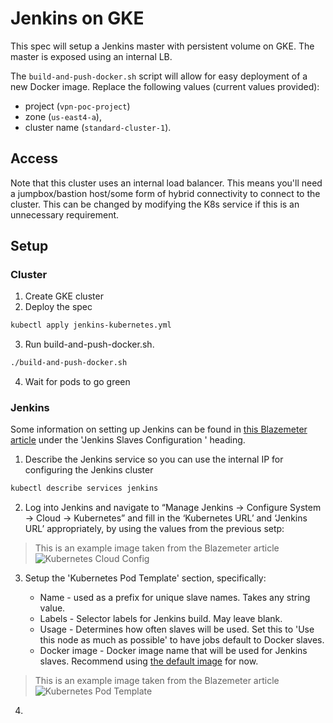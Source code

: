 # Jenkins on GKE

This spec will setup a Jenkins master with persistent volume on GKE. The master is exposed using an internal LB.

The `build-and-push-docker.sh` script will allow for easy deployment of a new Docker image. Replace the following values (current values provided):
- project (`vpn-poc-project`)
- zone (`us-east4-a`), 
- cluster name (`standard-cluster-1`).

## Access

Note that this cluster uses an internal load balancer. This means you'll need a jumpbox/bastion host/some form of hybrid connectivity to connect to the cluster. This can be changed by modifying the K8s service if this is an unnecessary requirement.

## Setup

### Cluster

1. Create GKE cluster
2. Deploy the spec
```bash
kubectl apply jenkins-kubernetes.yml
```
3. Run build-and-push-docker.sh.
```bash
./build-and-push-docker.sh
```
4. Wait for pods to go green

### Jenkins

Some information on setting up Jenkins can be found in [this Blazemeter article](https://www.blazemeter.com/blog/how-to-setup-scalable-jenkins-on-top-of-a-kubernetes-cluster) under the 'Jenkins Slaves Configuration
' heading.
1. Describe the Jenkins service so you can use the internal IP for configuring the Jenkins cluster
```bash
kubectl describe services jenkins
```
2. Log into Jenkins and navigate to “Manage Jenkins -> Configure System -> Cloud -> Kubernetes” and fill in the ‘Kubernetes URL’ and ‘Jenkins URL’ appropriately, by using the values from the previous setp:
> This is an example image taken from the Blazemeter article
![Kubernetes Cloud Config](https://cdn2.hubspot.net/hubfs/208250/Blog_Images/scalablejenkins13.png)
3. Setup the 'Kubernetes Pod Template' section, specifically:

   - Name - used as a prefix for unique slave names. Takes any string value.
   - Labels - Selector labels for Jenkins build. May leave blank.
   - Usage - Determines how often slaves will be used. Set this to 'Use this node as much as possible' to have jobs default to Docker slaves.
   - Docker image - Docker image name that will be used for Jenkins slaves. Recommend using [the default image](https://hub.docker.com/r/jenkinsci/jnlp-slave/) for now.
> This is an example image taken from the Blazemeter article
![Kubernetes Pod Template](https://cdn2.hubspot.net/hubfs/208250/Blog_Images/scalablejenkins14.png)
4. 
